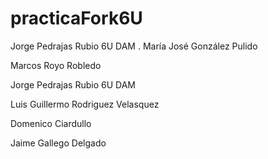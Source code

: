 # practicaFork6U

Jorge Pedrajas Rubio 6U DAM
. María José González Pulido

Marcos Royo Robledo

Jorge Pedrajas Rubio 6U DAM



Luis Guillermo Rodriguez Velasquez

Domenico Ciardullo

Jaime Gallego Delgado
